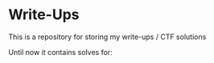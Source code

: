 # Write-Ups

This is a repository for storing my write-ups / CTF solutions

Until now it contains solves for:

